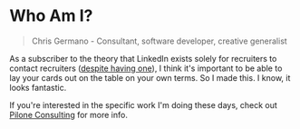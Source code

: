 # Who Am I?
> Chris Germano - Consultant, software developer, creative generalist

As a subscriber to the theory that LinkedIn exists solely for recruiters to contact recruiters ([despite having one](https://www.linkedin.com/in/chrisgermano1/)), I think it's important to be able to lay your cards out on the table on your own terms. So I made this. I know, it looks fantastic.

If you're interested in the specific work I'm doing these days, check out [Pilone Consulting](http://piloneconsulting.com) for more info.
